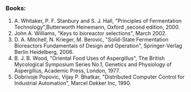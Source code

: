 ### Books:
1. A. Whitaker, P. F. Stanbury and S. J. Hall, "Principles of Fermentation Technology",Butterworth Heinemann, Oxford ,second edition, 2000.
2. John A. Williams, "Keys to bioreactor selections", March 2002.
3.  D. A. Mitchell, N. Krieger, M. Berovic, "Solid-State Fermentation Bioreactors Fundamentals of Design and Operation", Springer-Verlag Berlin Heidelberg, 2006.
4. B. J. B. Wood, "Oriental Food Uses of Aspergillus", The British Mycological Symposium Series No.1, Genetics and Physiology of Aspergillus, Academic Press, London, 1977.
5. Dobrivoje Popovic, Vijay P. Bhatkar, "Distributed Computer Control for Industrial Automation", Marcel Dekker Inc, 1990.